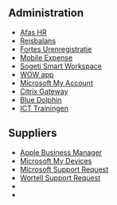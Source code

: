 ## Administration

* [Afas HR](https://47945.afasinsite.nl/)
* [Reisbalans](https://mn.reisbalans.nl/dashboard)
* [Fortes Urenregistratie](https://mn.fortes-online.com/hours/#/f1fd1af0-6f1a-4591-a4a3-731810ed5be6/Tenant/aed01936-166c-420e-866e-000018d10c8f)
* [Mobile Expense](https://xp1.mobilexpense.com/Home/login)
* [Sogeti Smart Workspace](https://mijnwerkplek.mn.nl/?sso=1)
* [WOW app](https://mn.powerapp.nl/app/login)
* [Microsoft My Account](https://myaccount.microsoft.com/)
* [Citrix Gateway](https://werkplek.mn.nl/vpn/index.html)
* [Blue Dolphin](https://bluedolphin.app/mn/objects/532fffd0b41281c17ce263b9)
* [ICT Trainingen](https://icttrainingen.nl/)

## Suppliers

* [Apple Business Manager](https://business.apple.com/#/main/users)
* [Microsoft My Devices](https://myaccount.microsoft.com/device-list)
* [Microsoft Support Request](https://portal.azure.com/#create/Microsoft.Support)
* [Wortell Support Request](https://wortell.service-now.com/navpage.do)
* []()
* []()
